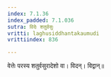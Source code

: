 ```yaml
---
index: 7.1.36
index_padded: 7.1.036
sutra: विदेः शतुर्वसुः
vritti: laghusiddhantakaumudi
vrittiindex: 836

---
```

वेत्तेः परस्य शतुर्वसुरादेशो वा। विदन्। विद्वान्॥